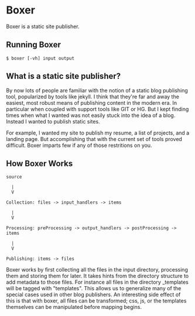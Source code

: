 # Boxer #

Boxer is a static site publisher.


## Running Boxer ##

    $ boxer [-vh] input output

## What is a static site publisher? ##

By now lots of people are familiar with the notion of a static blog publishing tool, popularized by tools like jekyll. I think that they're far and away the easiest, most robust means of publishing content in the modern era. In particular when coupled with support tools like GIT or HG. But I kept finding times when what I wanted was not easily stuck into the idea of a blog. Instead I wanted to publish static sites.

For example, I wanted my site to publish my resume, a list of projects, and a landing page. But accomplishing that with the current set of tools proved difficult. Boxer imparts few if any of those restritions on you.

## How Boxer Works ##

    source

      |
      V

    Collection: files -> input_handlers -> items

      |
      V

    Processing: preProcessing -> output_handlers -> postProcessing -> items

      |
      V

    Publishing: items -> files

Boxer works by first collecting all the files in the input directory, processing them and storing them for later. It takes hints from the directory structure to add metadata to those files. For instance all files in the directory _templates will be tagged with "templates". This allows us to generalize many of the special cases used in other blog publishers. An interesting side effect of this is that with boxer, all files can be transformed; css, js, or the templates themselves can be manipulated before mapping begins.
